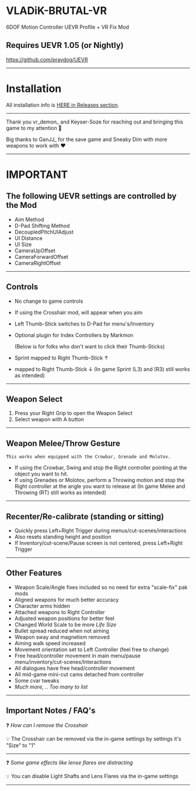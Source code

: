 # VLADiK-BRUTAL-VR
6DOF Motion Controller UEVR Profile + VR Fix Mod 
## Requires UEVR 1.05 (or Nightly)
https://github.com/praydog/UEVR

---

# Installation

All installation info is <a href="https://github.com/CYB3R-JUNKI3/VLADiK-BRUTAL-VR/releases" target="_blank">HERE in Releases section</a>.


---

Thank you vr_demon_ and Keyser-Soze for reaching out and bringing this game to my attention :pray: 

Big thanks to GanJJ_ for the save game and Sneaky Dim with more weapons to work with ❤️ 

----

# IMPORTANT
## The following UEVR settings are controlled by the Mod
- Aim Method
- D-Pad Shifting Method
- DecoupledPitchUIAdjust
- UI Distance
- UI Size
- CameraUpOffset
- CameraForwardOffset
- CameraRightOffset
----



## Controls
- No change to game controls
- If using the Crosshair mod, will appear when you aim
- Left Thumb-Stick switches to D-Pad for menu's/Inventory
- Optional plugin for Index Controllers by Markmon

    (Below is for folks who don't want to click their Thumb-Sticks) 

- Sprint mapped to Right Thumb-Stick ↑ 
-  mapped to Right Thumb-Stick ↓
  (In game Sprint (L3) and   (R3) still works as intended)
----



## Weapon Select
1. Press your Right Grip to open the Weapon Select
2. Select weapon with A button

----

## Weapon Melee/Throw Gesture
    This works when equipped with the Crowbar, Grenade and Molotov. 
- If using the Crowbar, Swing and stop the Right controller pointing at the object you want to hit.
- If using Grenades or Molotov, perform a Throwing motion and stop the Right controller at the angle you want to release at
  (In game Melee and Throwing (RT) still works as intended)
----



## Recenter/Re-calibrate (standing or sitting)
- Quickly press Left+Right Trigger during menus/cut-scenes/interactions
- Also resets standing height and position
- If Inventory/cut-scene/Pause screen is not centered, press Left+Right Trigger
----


## Other Features
- Weapon Scale/Angle fixes included so no need for extra "scale-fix" pak mods
- Aligned weapons for much better accuracy
- Character arms hidden
- Attached weapons to Right Controller
- Adjusted weapon positions for better feel
- Changed World Scale to be more *Life Size*
- Bullet spread reduced when not aiming
- Weapon sway and magnetism removed
- Aiming walk speed increased
- Movement orientation set to Left Controller (feel free to change)
- Free head/controller movement in main menu/pause menu/inventory/cut-scenes/Interactions
- All dialogues have free head/controller movement
- All mid-game mini-cut cams detached from controller
- Some cvar tweaks
- _Much more, .. Too many to list_
----


## Important Notes / FAQ's
:question: _How can I remove the Crosshair_

:bulb: The Crosshair can be removed via the in-game settings by settings it's "Size" to "1"

---

:question: _Some game effects like lense flares are distracting_

:bulb: You can disable Light Shafts and Lens Flares via the in-game settings

---


